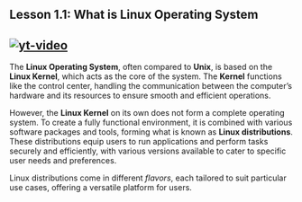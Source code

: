 ## Lesson 1.1: What is **Linux Operating System**
[![yt-video](https://i.ytimg.com/vi/sWbUDq4S6Y8/hq720.jpg)](https://www.youtube.com/watch?v=sWbUDq4S6Y8&pp=ygUOaW50cm8gdG8gbGludXg%3D)
---

The **Linux Operating System**, often compared to **Unix**, is based on the **Linux Kernel**, which acts as the core of the system. The **Kernel** functions like the control center, handling the communication between the computer’s hardware and its resources to ensure smooth and efficient operations.

However, the **Linux Kernel** on its own does not form a complete operating system. To create a fully functional environment, it is combined with various software packages and tools, forming what is known as **Linux distributions**. These distributions equip users to run applications and perform tasks securely and efficiently, with various versions available to cater to specific user needs and preferences.

Linux distributions come in different _flavors_, each tailored to suit particular use cases, offering a versatile platform for users.

